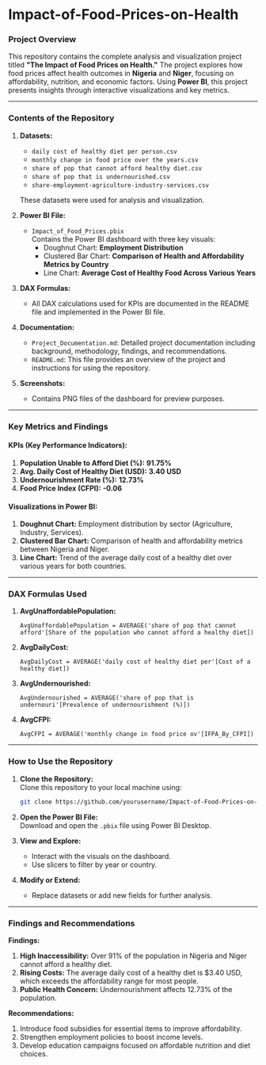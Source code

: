 # Impact-of-Food-Prices-on-Health


### **Project Overview**  
This repository contains the complete analysis and visualization project titled **"The Impact of Food Prices on Health."** The project explores how food prices affect health outcomes in **Nigeria** and **Niger**, focusing on affordability, nutrition, and economic factors. Using **Power BI**, this project presents insights through interactive visualizations and key metrics.  

---

### **Contents of the Repository**  

1. **Datasets:**  
   - `daily cost of healthy diet per person.csv`  
   - `monthly change in food price over the years.csv`  
   - `share of pop that cannot afford healthy diet.csv`  
   - `share of pop that is undernourished.csv`  
   - `share-employment-agriculture-industry-services.csv`  

   These datasets were used for analysis and visualization.  

2. **Power BI File:**  
   - `Impact_of_Food_Prices.pbix`  
     Contains the Power BI dashboard with three key visuals:  
     - Doughnut Chart: **Employment Distribution**  
     - Clustered Bar Chart: **Comparison of Health and Affordability Metrics by Country**  
     - Line Chart: **Average Cost of Healthy Food Across Various Years**  

3. **DAX Formulas:**  
   - All DAX calculations used for KPIs are documented in the README file and implemented in the Power BI file.  

4. **Documentation:**  
   - `Project_Documentation.md`: Detailed project documentation including background, methodology, findings, and recommendations.  
   - `README.md`: This file provides an overview of the project and instructions for using the repository.  

5. **Screenshots:**  
   - Contains PNG files of the dashboard for preview purposes.  

---

### **Key Metrics and Findings**  

#### **KPIs (Key Performance Indicators):**  
1. **Population Unable to Afford Diet (%):** **91.75%**  
2. **Avg. Daily Cost of Healthy Diet (USD):** **3.40 USD**  
3. **Undernourishment Rate (%):** **12.73%**  
4. **Food Price Index (CFPI):** **-0.06**  

#### **Visualizations in Power BI:**  
1. **Doughnut Chart:** Employment distribution by sector (Agriculture, Industry, Services).  
2. **Clustered Bar Chart:** Comparison of health and affordability metrics between Nigeria and Niger.  
3. **Line Chart:** Trend of the average daily cost of a healthy diet over various years for both countries.  

---

### **DAX Formulas Used**  
1. **AvgUnaffordablePopulation:**  
   ```DAX
   AvgUnaffordablePopulation = AVERAGE('share of pop that cannot afford'[Share of the population who cannot afford a healthy diet])
   ```  

2. **AvgDailyCost:**  
   ```DAX
   AvgDailyCost = AVERAGE('daily cost of healthy diet per'[Cost of a healthy diet])
   ```  

3. **AvgUndernourished:**  
   ```DAX
   AvgUndernourished = AVERAGE('share of pop that is undernouri'[Prevalence of undernourishment (%)])
   ```  

4. **AvgCFPI:**  
   ```DAX
   AvgCFPI = AVERAGE('monthly change in food price ov'[IFPA_By_CFPI])
   ```  

---

### **How to Use the Repository**  

1. **Clone the Repository:**  
   Clone this repository to your local machine using:  
   ```bash
   git clone https://github.com/yourusername/Impact-of-Food-Prices-on-Health.git
   ```  

2. **Open the Power BI File:**  
   Download and open the `.pbix` file using Power BI Desktop.  

3. **View and Explore:**  
   - Interact with the visuals on the dashboard.  
   - Use slicers to filter by year or country.  

4. **Modify or Extend:**  
   - Replace datasets or add new fields for further analysis.  

---

### **Findings and Recommendations**  

**Findings:**  
1. **High Inaccessibility:** Over 91% of the population in Nigeria and Niger cannot afford a healthy diet.  
2. **Rising Costs:** The average daily cost of a healthy diet is $3.40 USD, which exceeds the affordability range for most people.  
3. **Public Health Concern:** Undernourishment affects 12.73% of the population.  

**Recommendations:**  
1. Introduce food subsidies for essential items to improve affordability.  
2. Strengthen employment policies to boost income levels.  
3. Develop education campaigns focused on affordable nutrition and diet choices.
